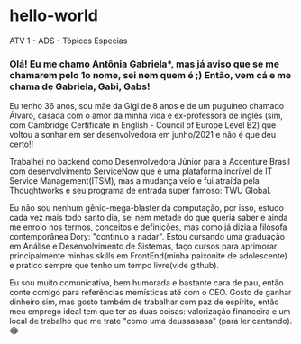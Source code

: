 # hello-world
ATV 1 - ADS - Tópicos Especias

### Olá! Eu me chamo **Antônia Gabriela***, mas já aviso que se me chamarem pelo 1o nome, sei nem quem é ;) Então, vem cá e me chama de Gabriela, Gabi, Gabs! 

Eu tenho 36 anos, sou mãe da Gigi de 8 anos e de um puguíneo chamado Álvaro, casada com o amor da minha vida e ex-professora de inglês (sim, com Cambridge Certificate in English - Council of Europe Level B2) que voltou a sonhar em ser desenvolvedora em junho/2021 e não é que deu certo!!

Trabalhei no backend como Desenvolvedora Júnior para a Accenture Brasil com desenvolvimento ServiceNow que é uma plataforma incrível de IT Service Management(ITSM), mas a mudança veio e fui atraída pela Thoughtworks e seu programa de entrada super famoso: TWU Global. 

Eu não sou nenhum gênio-mega-blaster da computação, por isso, estudo cada vez mais todo santo dia, sei nem metade do que queria saber e ainda me enrolo nos termos, conceitos e definições, mas como já dizia a filósofa contemporânea Dory: "continuo a nadar". Estou cursando uma graduação em Análise e Desenvolvimento de Sistemas, faço cursos para aprimorar principalmente minhas skills em FrontEnd(minha paixonite de adolescente) e pratico sempre que tenho um tempo livre(vide github). 

Eu sou muito comunicativa, bem humorada e bastante cara de pau, então conte comigo para referências memísticas até com o CEO. Gosto de ganhar dinheiro sim, mas gosto também de trabalhar com paz de espírito, então meu emprego ideal tem que ter as duas coisas: valorização financeira e um local de trabalho que me trate "como uma deusaaaaaa" (para ler cantando). :joy:
